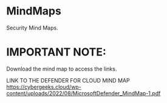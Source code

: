 # MindMaps
Security Mind Maps.

# IMPORTANT NOTE:
Download the mind map to access the links.

LINK TO THE DEFENDER FOR CLOUD MIND MAP
https://cybergeeks.cloud/wp-content/uploads/2022/08/MicrosoftDefender_MindMap-1.pdf
